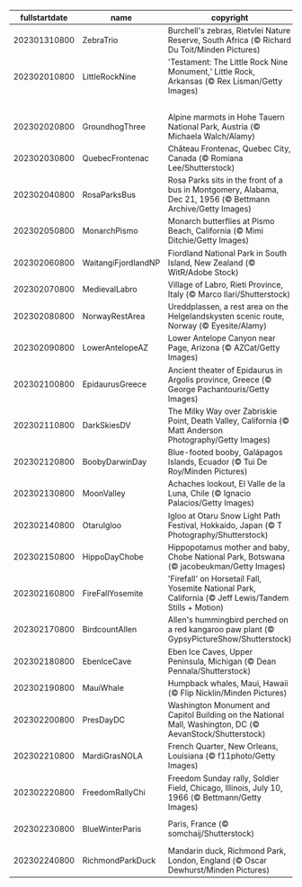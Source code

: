 |fullstartdate|name|copyright|title|image|
|--|--|--|--|--|
202301310800|ZebraTrio|Burchell's zebras, Rietvlei Nature Reserve, South Africa (© Richard Du Toit/Minden Pictures)|A dazzling sight|![](/en-US/2023/02/202301310800ZebraTrio.jpg)|
202302010800|LittleRockNine|'Testament: The Little Rock Nine Monument,' Little Rock, Arkansas (© Rex Lisman/Getty Images)|Courage and conviction|![](/en-US/2023/02/202302010800LittleRockNine.jpg)|
||||![](/en-US/2023/02/.jpg)|
202302020800|GroundhogThree|Alpine marmots in Hohe Tauern National Park, Austria (© Michaela Walch/Alamy)|Signs of spring?|![](/en-US/2023/02/202302020800GroundhogThree.jpg)|
202302030800|QuebecFrontenac|Château Frontenac, Quebec City, Canada (© Romiana Lee/Shutterstock)|Warmly embracing winter|![](/en-US/2023/02/202302030800QuebecFrontenac.jpg)|
202302040800|RosaParksBus|Rosa Parks sits in the front of a bus in Montgomery, Alabama, Dec 21, 1956 (© Bettmann Archive/Getty Images)|Remembering Rosa Parks|![](/en-US/2023/02/202302040800RosaParksBus.jpg)|
202302050800|MonarchPismo|Monarch butterflies at Pismo Beach, California (© Mimi Ditchie/Getty Images)|Migration of the monarchs|![](/en-US/2023/02/202302050800MonarchPismo.jpg)|
202302060800|WaitangiFjordlandNP|Fiordland National Park in South Island, New Zealand (© WitR/Adobe Stock)|Where fiords meet forests|![](/en-US/2023/02/202302060800WaitangiFjordlandNP.jpg)|
202302070800|MedievalLabro|Village of Labro, Rieti Province, Italy (© Marco Ilari/Shutterstock)|History on the hill|![](/en-US/2023/02/202302070800MedievalLabro.jpg)|
202302080800|NorwayRestArea|Ureddplassen, a rest area on the Helgelandskysten scenic route, Norway (© Eyesite/Alamy)|A place to pause|![](/en-US/2023/02/202302080800NorwayRestArea.jpg)|
202302090800|LowerAntelopeAZ|Lower Antelope Canyon near Page, Arizona (© AZCat/Getty Images)|Waves of stone|![](/en-US/2023/02/202302090800LowerAntelopeAZ.jpg)|
202302100800|EpidaurusGreece|Ancient theater of Epidaurus in Argolis province, Greece (© George Pachantouris/Getty Images)|Built to last|![](/en-US/2023/02/202302100800EpidaurusGreece.jpg)|
202302110800|DarkSkiesDV|The Milky Way over Zabriskie Point, Death Valley, California (© Matt Anderson Photography/Getty Images)|Death Valley's star appeal|![](/en-US/2023/02/202302110800DarkSkiesDV.jpg)|
202302120800|BoobyDarwinDay|Blue-footed booby, Galápagos Islands, Ecuador (© Tui De Roy/Minden Pictures)|Coming in for a smooth landing?|![](/en-US/2023/02/202302120800BoobyDarwinDay.jpg)|
202302130800|MoonValley|Achaches lookout, El Valle de la Luna, Chile (© Ignacio Palacios/Getty Images)|In the Valley of the Moon|![](/en-US/2023/02/202302130800MoonValley.jpg)|
202302140800|OtaruIgloo|Igloo at Otaru Snow Light Path Festival, Hokkaido, Japan (© T Photography/Shutterstock)|Love is in the snow|![](/en-US/2023/02/202302140800OtaruIgloo.jpg)|
202302150800|HippoDayChobe|Hippopotamus mother and baby, Chobe National Park, Botswana (© jacobeukman/Getty Images)|World Hippo Day, a giant celebration|![](/en-US/2023/02/202302150800HippoDayChobe.jpg)|
202302160800|FireFallYosemite|'Firefall' on Horsetail Fall, Yosemite National Park, California (© Jeff Lewis/Tandem Stills + Motion)|Why is El Capitan ablaze?|![](/en-US/2023/02/202302160800FireFallYosemite.jpg)|
202302170800|BirdcountAllen|Allen's hummingbird perched on a red kangaroo paw plant (© GypsyPictureShow/Shutterstock)|Let the Great Backyard Bird Count begin!|![](/en-US/2023/02/202302170800BirdcountAllen.jpg)|
202302180800|EbenIceCave|Eben Ice Caves, Upper Peninsula, Michigan (© Dean Pennala/Shutterstock)|It's cold inside!|![](/en-US/2023/02/202302180800EbenIceCave.jpg)|
202302190800|MauiWhale|Humpback whales, Maui, Hawaii (© Flip Nicklin/Minden Pictures)|Migrating giants|![](/en-US/2023/02/202302190800MauiWhale.jpg)|
202302200800|PresDayDC|Washington Monument and Capitol Building on the National Mall, Washington, DC (© AevanStock/Shutterstock)|Happy Presidents Day!|![](/en-US/2023/02/202302200800PresDayDC.jpg)|
202302210800|MardiGrasNOLA|French Quarter, New Orleans, Louisiana (© f11photo/Getty Images)|Bring the king cakes|![](/en-US/2023/02/202302210800MardiGrasNOLA.jpg)|
202302220800|FreedomRallyChi|Freedom Sunday rally, Soldier Field, Chicago, Illinois, July 10, 1966 (© Bettmann/Getty Images)|Milestone in Black history|![](/en-US/2023/02/202302220800FreedomRallyChi.jpg)|
202302230800|BlueWinterParis|Paris, France (© somchaij/Shutterstock)|Night falls on the City of Light|![](/en-US/2023/02/202302230800BlueWinterParis.jpg)|
202302240800|RichmondParkDuck|Mandarin duck, Richmond Park, London, England (© Oscar Dewhurst/Minden Pictures)|Who’s this colorful character?|![](/en-US/2023/02/202302240800RichmondParkDuck.jpg)|
